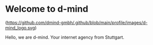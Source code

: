 # Welcome to d-mind

(https://github.com/dmind-gmbh/.github/blob/main/profile/images/d-mind_logo.svg)

Hello, we are d-mind. Your internet agency from Stuttgart.
